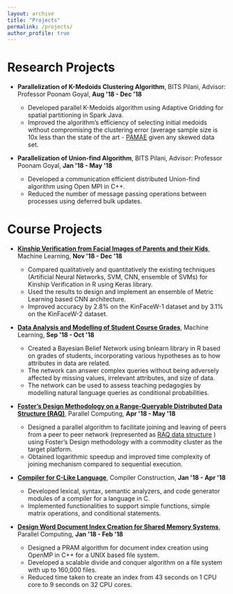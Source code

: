 ```yaml
---
layout: archive
title: "Projects"
permalink: /projects/
author_profile: true
---
```


Research Projects
======
* **Parallelization of K-Medoids Clustering Algorithm**, BITS Pilani, Advisor: Professor Poonam Goyal, **Aug '18 - Dec '18**
    * Developed parallel K-Medoids algorithm using Adaptive Gridding for spatial partitioning in Spark Java.
    * Improved the algorithm’s efficiency of selecting initial medoids without compromising the clustering error (average sample size is 10x less than the state of the art - [PAMAE](https://www.kdd.org/kdd2017/papers/view/pamae-parallel-k-medoids-clustering-with-high-accuracy-and-efficiency) given any skewed data set.

* **Parallelization of Union-find Algorithm**, BITS Pilani, Advisor: Professor Poonam Goyal, **Jan '18 - May '18**
    * Developed a communication efficient distributed Union-find algorithm using Open MPI in C++.
    * Reduced the number of message passing operations between processes using deferred bulk updates.

Course Projects
======
* **[Kinship Verification from Facial Images of Parents and their Kids](https://1drv.ms/b/s!Avpe_Wh3r4Bfg4I5m5y8E6r0dl9w-Q?e=KugDQZ)**, Machine Learning, **Nov '18 - Dec '18**
    * Compared qualitatively and quantitatively the existing techniques (Artificial Neural Networks, SVM, CNN, ensemble of SVMs) for Kinship Verification in R using Keras library.
    * Used the results to design and implement an ensemble of Metric Learning based CNN architecture.
    * Improved accuracy by 2.8\% on the KinFaceW-1 dataset and by 3.1\% on the KinFaceW-2 dataset.

* **[Data Analysis and Modelling of Student Course Grades](https://1drv.ms/b/s!Avpe_Wh3r4Bfg4I1OFsB7IxLlPSafA?e=DflKKs)**, Machine Learning, **Sep '18 - Oct '18**
    * Created a Bayesian Belief Network using bnlearn library in R based on grades of students, incorporating various hypotheses as to how attributes in data are related. 
    * The network can answer complex queries without being adversely affected by missing values, irrelevant attributes, and size of data.
    * The network can be used to assess teaching pedagogies by modelling natural language queries as conditional probabilities.

* **[Foster’s Design Methodology on a Range-Queryable Distributed Data Structure (RAQ)](https://1drv.ms/b/s!Avpe_Wh3r4BfgvcVSlIvhp9oIuwjOQ?e=ZQghW1)**, Parallel Computing, **Apr '18 - May '18**
    * Designed a parallel algorithm to facilitate joining and leaving of peers from a peer to peer network (represented as [RAQ data structure](http://faculty.marshall.usc.edu/Hamid-Nazerzadeh/pdf/raq.pdf) ) using Foster’s Design methodology with a commodity cluster as the target platform.
    * Obtained logarithmic speedup and improved time complexity of joining mechanism compared to sequential execution.

* **[Compiler for C-Like Language](https://github.com/VigneshN1997/Toy-Compiler-in-C)**, Compiler Construction, **Jan '18 - Apr '18**
    * Developed lexical, syntax, semantic analyzers, and code generator modules of a compiler for a language in C.
    * Implemented functionalities to support simple functions, simple matrix operations, and conditional statements.

* **[Design Word Document Index Creation for Shared Memory Systems](https://github.com/VigneshN1997/Word-Document-Frequency-PRAM-Algorithm)**, Parallel Computing, **Jan '18 - Feb '18**
    * Designed a PRAM algorithm for document index creation using OpenMP in C++ for a UNIX based file system.
    * Developed a scalable divide and conquer algorithm on a file system with up to 160,000 files.
    * Reduced time taken to create an index from 43 seconds on 1 CPU core to 9 seconds on 32 CPU cores.